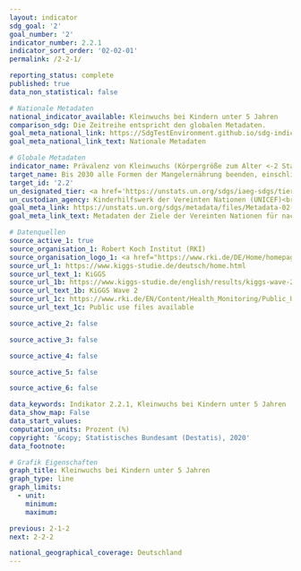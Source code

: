 ```yaml
---
layout: indicator
sdg_goal: '2'
goal_number: '2'
indicator_number: 2.2.1
indicator_sort_order: '02-02-01'
permalink: /2-2-1/

reporting_status: complete
published: true
data_non_statistical: false

# Nationale Metadaten
national_indicator_available: Kleinwuchs bei Kindern unter 5 Jahren
comparison_sdg: Die Zeitreihe entspricht den globalen Metadaten.
goal_meta_national_link: https://SdgTestEnvironment.github.io/sdg-indicators/public/MetaDe/2.2.1.pdf
goal_meta_national_link_text: Nationale Metadaten

# Globale Metadaten
indicator_name: Prävalenz von Kleinwuchs (Körpergröße zum Alter <-2 Standardabweichung vom Median des Wachstumsstandards für Kinder der Weltgesundheitsorganisation (WHO)) bei Kindern unter 5 Jahren
target_name: Bis 2030 alle Formen der Mangelernährung beenden, einschließlich durch Erreichung der international vereinbarten Zielvorgaben in Bezug auf Wachstumshemmung und Auszehrung bei Kindern unter 5 Jahren bis 2025, und den Ernährungsbedürfnissen von heranwachsenden Mädchen, schwangeren und stillenden Frauen und älteren Menschen Rechnung tragen
target_id: '2.2'
un_designated_tier: <a href='https://unstats.un.org/sdgs/iaeg-sdgs/tier-classification/' title='Klicken Sie hier um weitere Informationen zur UN-Tier-Klassifikation zu erhalten.'>Tier I</a>
un_custodian_agency: Kinderhilfswerk der Vereinten Nationen (UNICEF)<br>Weltgesundheitsorganisation (WHO)
goal_meta_link: https://unstats.un.org/sdgs/metadata/files/Metadata-02-02-01.pdf
goal_meta_link_text: Metadaten der Ziele der Vereinten Nationen für nachhaltige Entwicklung

# Datenquellen
source_active_1: true
source_organisation_1: Robert Koch Institut (RKI)
source_organisation_logo_1: <a href="https://www.rki.de/DE/Home/homepage_node.html"><img src="https://g205sdgs.github.io/sdg-indicators/public/OrgImgDe/rki.png" alt="Logo rki" style="height:60px; width:148px"/></a>
source_url_1: https://www.kiggs-studie.de/deutsch/home.html
source_url_text_1: KiGGS
source_url_1b: https://www.kiggs-studie.de/english/results/kiggs-wave-2/journal-of-health-monitoring.html
source_url_text_1b: KiGGS Wave 2
source_url_1c: https://www.rki.de/EN/Content/Health_Monitoring/Public_Use_Files/public_use_file_node.html
source_url_text_1c: Public use files available

source_active_2: false

source_active_3: false

source_active_4: false

source_active_5: false

source_active_6: false

data_keywords: Indikator 2.2.1, Kleinwuchs bei Kindern unter 5 Jahren
data_show_map: False
data_start_values: 
computation_units: Prozent (%)
copyright: '&copy; Statistisches Bundesamt (Destatis), 2020'
data_footnote: 

# Grafik Eigenschaften
graph_title: Kleinwuchs bei Kindern unter 5 Jahren
graph_type: line
graph_limits: 
  - unit: 
    minimum: 
    maximum: 

previous: 2-1-2
next: 2-2-2

national_geographical_coverage: Deutschland
---
```


<span></span>